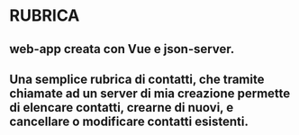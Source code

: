 # RUBRICA

## web-app creata con Vue e json-server.

## Una semplice rubrica di contatti, che tramite chiamate ad un server di mia creazione permette di elencare contatti, crearne di nuovi, e cancellare o modificare contatti esistenti.
